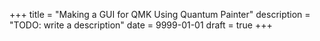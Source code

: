 +++
title = "Making a GUI for QMK Using Quantum Painter"
description = "TODO: write a description"
date = 9999-01-01
draft = true
+++
